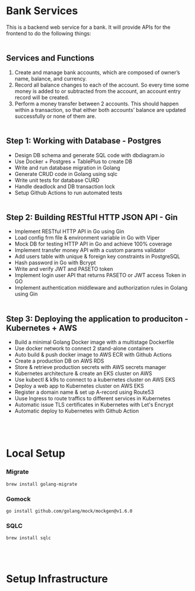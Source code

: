 # Bank Services
This is a backend web service for a bank. It will provide APIs for the frontend to do the following things:<br/><br/>

## Services and Functions
1. Create and manage bank accounts, which are composed of owner’s name, balance, and currency.
2. Record all balance changes to each of the account. So every time some money is added to or subtracted from the account, an account entry record will be created.
3. Perform a money transfer between 2 accounts. This should happen within a transaction, so that either both accounts’ balance are updated successfully or none of them are.<br/><br/>

## Step 1: Working with Database - Postgres
* Design DB schema and generate SQL code with dbdiagram.io
* Use Docker + Postgres + TablePlus to create DB
* Write and run database migration in Golang
* Generate CRUD code in Golang using sqlc
* Write unit tests for database CURD
* Handle deadlock and DB transaction lock 
* Setup Github Actions to run automated tests<br/><br/>
  
## Step 2: Building RESTful HTTP JSON API - Gin
* Implement RESTful HTTP API in Go using Gin
* Load config frm file & environment variable in Go with Viper
* Mock DB for testing HTTP API in Go and achieve 100% coverage
* Implement transfer money API with a custom params validator
* Add users table with unique & foreign key constraints in PostgreSQL
* Hash password in Go with Bcrypt
* Write and verify JWT and PASETO token
* Implement login user API that returns PASETO or JWT access Token in GO
* Implement authentication middleware and authorization rules in Golang using Gin<br/><br/>
  
## Step 3: Deploying the application to produciton - Kubernetes + AWS
* Build a minimal Golang Docker image with a multistage Dockerfile
* Use docker network to connect 2 stand-alone containers
* Auto build & push docker image to AWS ECR with Github Actions
* Create a production DB on AWS RDS
* Store & retrieve production secrets with AWS secrets manager
* Kubernetes architecture & create an EKS cluster on AWS
* Use kubectl & k9s to connect to a kubernetes cluster on AWS EKS
* Deploy a web app to Kubernetes cluster on AWS EKS
* Register a domain name & set up A-record using Route53
* Uuse Ingress to route traffics to different services in Kubernetes
* Automatic issue TLS certificates in Kubernetes with Let's Encrypt
* Automatic deploy to Kubernetes with Github Action 
  <br/><br/>
  <br/><br/>
# Local Setup
### Migrate
```
brew install golang-migrate
```
### Gomock
```
go install github.com/golang/mock/mockgen@v1.6.0
```
### SQLC
```
brew install sqlc
```
<br/><br/>
# Setup Infrastructure